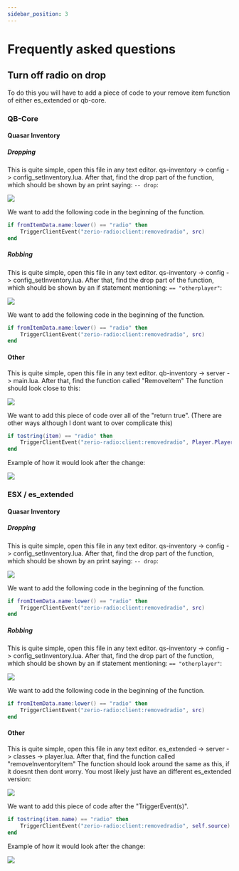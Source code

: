 ```yaml
---
sidebar_position: 3
---
```


# Frequently asked questions

## Turn off radio on drop <a href="#turn-off-radio-on-drop" id="turn-off-radio-on-drop"></a>

To do this you will have to add a piece of code to your remove item function of either es_extended or qb-core.

### QB-Core <a href="#qb-core" id="qb-core"></a>

#### Quasar Inventory

##### Dropping

This is quite simple, open this file in any text editor. qs-inventory -> config -> config_setInventory.lua. After that, find the drop part of the function, which should be shown by an print saying: `-- drop`:

![](./assets/img/faq6.png)

We want to add the following code in the beginning of the function.

```lua
if fromItemData.name:lower() == "radio" then
    TriggerClientEvent("zerio-radio:client:removedradio", src)
end
```

##### Robbing

This is quite simple, open this file in any text editor. qs-inventory -> config -> config_setInventory.lua. After that, find the drop part of the function, which should be shown by an if statement mentioning: `== "otherplayer"`:

![](./assets/img/faq8.png)

We want to add the following code in the beginning of the function.

```lua
if fromItemData.name:lower() == "radio" then
    TriggerClientEvent("zerio-radio:client:removedradio", src)
end
```

#### Other

This is quite simple, open this file in any text editor. qb-inventory -> server -> main.lua. After that, find the function called "RemoveItem" The function should look close to this:<br/>

![](./assets/img/faq1.webp)<br/>

We want to add this piece of code over all of the "return true". (There are other ways although I dont want to over complicate this)

```lua
if tostring(item) == "radio" then
    TriggerClientEvent("zerio-radio:client:removedradio", Player.PlayerData.source)
end
```

Example of how it would look after the change:<br/>

![](./assets/img/faq2.webp)

### ESX / es_extended <a href="#esx-es-extended" id="esx-es-extended"></a>

#### Quasar Inventory

##### Dropping

This is quite simple, open this file in any text editor. qs-inventory -> config -> config_setInventory.lua. After that, find the drop part of the function, which should be shown by an print saying: `-- drop`:

![](./assets/img/faq5.png)

We want to add the following code in the beginning of the function.

```lua
if fromItemData.name:lower() == "radio" then
    TriggerClientEvent("zerio-radio:client:removedradio", src)
end
```

##### Robbing

This is quite simple, open this file in any text editor. qs-inventory -> config -> config_setInventory.lua. After that, find the drop part of the function, which should be shown by an if statement mentioning: `== "otherplayer"`:

![](./assets/img/faq7.png)

We want to add the following code in the beginning of the function.

```lua
if fromItemData.name:lower() == "radio" then
    TriggerClientEvent("zerio-radio:client:removedradio", src)
end
```

#### Other

This is quite simple, open this file in any text editor. es_extended -> server -> classes -> player.lua. After that, find the function called "removeInventoryItem" The function should look around the same as this, if it doesnt then dont worry. You most likely just have an different es_extended version:

![](./assets/img/faq3.png)

We want to add this piece of code after the "TriggerEvent(s)".

```lua
if tostring(item.name) == "radio" then
    TriggerClientEvent("zerio-radio:client:removedradio", self.source)
end
```

Example of how it would look after the change:

![](./assets/img/faq4.png)
